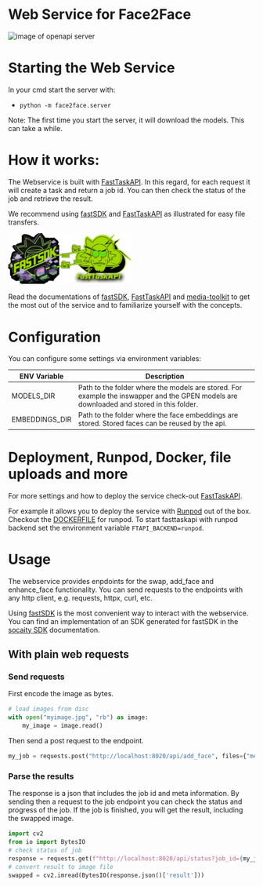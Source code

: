 # Web Service for Face2Face

![image of openapi server](example_server.png)

# Starting the Web Service

In your cmd start the server with:
- `python -m face2face.server` 

Note: The first time you start the server, it will download the models. This can take a while.

# How it works:

The Webservice is built with [FastTaskAPI](https://github.com/SocAIty/FastTaskAPI). 
In this regard, for each request it will create a task and return a job id.
You can then check the status of the job and retrieve the result.

We recommend using [fastSDK](https://github.com/SocAIty/fastSDK) and [FastTaskAPI](https://github.com/SocAIty/FastTaskAPI) as illustrated for easy file transfers.

<img src="https://github.com/SocAIty/FastTaskAPI/blob/main/docs/fastsdk_to_fasttaskapi.png?raw=true" width="50%" />

Read the documentations of [fastSDK](https://github.com/SocAIty/fastSDK), [FastTaskAPI](https://github.com/SocAIty/FastTaskAPI) and 
[media-toolkit](https://github.com/SocAIty/media-toolkit) to get the most out of the service and to familiarize yourself with the concepts.


# Configuration

You can configure some settings via environment variables:

| ENV Variable | Description                                                                                                                             |
|--------------|-----------------------------------------------------------------------------------------------------------------------------------------|
| MODELS_DIR | Path to the folder where the models are stored. For example the inswapper and the GPEN models are downloaded and stored in this folder. |
| EMBEDDINGS_DIR | Path to the folder where the face embeddings are stored. Stored faces can be reused by the api.                                         |


# Deployment, Runpod, Docker, file uploads and more

For more settings and how to deploy the service check-out [FastTaskAPI](https://github.com/SocAIty/FastTaskAPI).

For example it allows you to deploy the service with [Runpod](https://runpod.io) out of the box.
Checkout the [DOCKERFILE](DOCKERFILE) for runpod.
To start fasttaskapi with runpod backend set the environment variable `FTAPI_BACKEND=runpod`.

# Usage

The webservice provides enpdoints for the swap, add_face and enhance_face functionality.
You can send requests to the endpoints with any http client, e.g. requests, httpx, curl, etc.

Using [fastSDK](https://github.com/SocAIty/fastSDK) is the most convenient way to interact with the webservice.
You can find an implementation of an SDK generated for fastSDK in the [socaity SDK](https://github.com/SocAIty/socaity/tree/main/socaity/api/image/img2img/face2face) documentation.


## With plain web requests
### Send requests

First encode the image as bytes.
```python
# load images from disc
with open("myimage.jpg", "rb") as image:
    my_image = image.read()
```
Then send a post request to the endpoint.
```python
my_job = requests.post("http://localhost:8020/api/add_face", files={"media": my_image, "faces": "biden"})
```

### Parse the results

The response is a json that includes the job id and meta information.
By sending then a request to the job endpoint you can check the status and progress of the job.
If the job is finished, you will get the result, including the swapped image.
```python
import cv2
from io import BytesIO
# check status of job
response = requests.get(f"http://localhost:8020/api/status?job_id={my_job['job_id']}")
# convert result to image file
swapped = cv2.imread(BytesIO(response.json()['result']))
```

